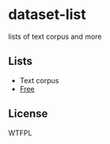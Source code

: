 # dataset-list
lists of text corpus and more

## Lists
- Text corpus
 - [Free](free_corpus.md)

## License
WTFPL
